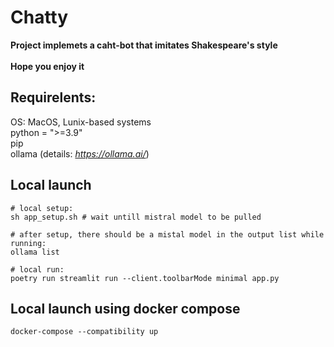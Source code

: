 # Chatty 
**Project implemets a caht-bot that imitates Shakespeare's style** \
\
**Hope you enjoy it**

## Requirelents:

OS: MacOS, Lunix-based systems \
python = ">=3.9" \
pip \
ollama  (details: *https://ollama.ai/*)

## Local launch
~~~
# local setup:
sh app_setup.sh # wait untill mistral model to be pulled

# after setup, there should be a mistal model in the output list while running:
ollama list

# local run:
poetry run streamlit run --client.toolbarMode minimal app.py
~~~


## Local launch using docker compose
~~~
docker-compose --compatibility up
~~~